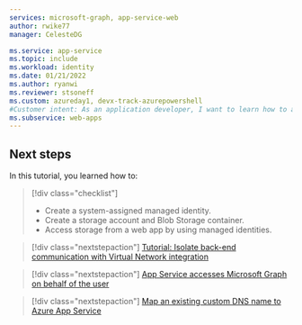 ```yaml
---
services: microsoft-graph, app-service-web
author: rwike77
manager: CelesteDG

ms.service: app-service
ms.topic: include
ms.workload: identity
ms.date: 01/21/2022
ms.author: ryanwi
ms.reviewer: stsoneff
ms.custom: azureday1, devx-track-azurepowershell
#Customer intent: As an application developer, I want to learn how to access data in Microsoft Graph by using managed identities.
ms.subservice: web-apps
---
```


## Next steps

In this tutorial, you learned how to:

> [!div class="checklist"]
>
> * Create a system-assigned managed identity.
> * Create a storage account and Blob Storage container.
> * Access storage from a web app by using managed identities.

> [!div class="nextstepaction"]
> [Tutorial: Isolate back-end communication with Virtual Network integration](../../tutorial-networking-isolate-vnet.md)

> [!div class="nextstepaction"]
> [App Service accesses Microsoft Graph on behalf of the user](../../scenario-secure-app-access-microsoft-graph-as-user.md)

> [!div class="nextstepaction"]
> [Map an existing custom DNS name to Azure App Service](../../app-service-web-tutorial-custom-domain.md)
